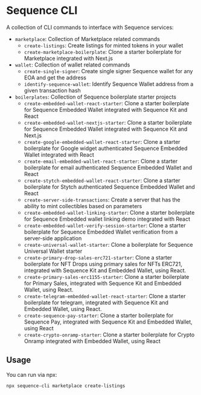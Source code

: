 # Sequence CLI

A collection of CLI commands to interface with Sequence services:

- `marketplace`: Collection of Marketplace related commands
  - `create-listings`: Create listings for minted tokens in your wallet
  - `create-marketplace-boilerplate`: Clone a starter boilerplate for Marketplace integrated with Next.js
- `wallet`: Collection of wallet related commands
  - `create-single-signer`: Create single signer Sequence wallet for any EOA and get the address
  - `identify-sequence-wallet`: Identify Sequence Wallet address from a given transaction hash
- `boilerplates`: Collection of Sequence boilerplate starter projects
  - `create-embedded-wallet-react-starter`: Clone a starter boilerplate for Sequence Embedded Wallet integrated with Sequence Kit and React
  - `create-embedded-wallet-nextjs-starter`: Clone a starter boilerplate for Sequence Embedded Wallet integrated with Sequence Kit and Next.js
  - `create-google-embedded-wallet-react-starter`: Clone a starter boilerplate for Google widget authenticated Sequence Embedded Wallet integrated with React
  - `create-email-embedded-wallet-react-starter`: Clone a starter boilerplate for email authenticated Sequence Embedded Wallet and React
  - `create-stytch-embedded-wallet-react-starter`: Clone a starter boilerplate for Stytch authenticated Sequence Embedded Wallet and React
  - `create-server-side-transactions`: Create a server that has the ability to mint collectibles based on parameters
  - `create-embedded-wallet-linking-starter`: Clone a starter boilerplate for Sequence Embedded wallet linking demo integrated with React
  - `create-embedded-wallet-verify-session-starter`: Clone a starter boilerplate for Sequence Embedded Wallet verification from a server-side application
  - `create-universal-wallet-starter`: Clone a boilerplate for Sequence Universal Wallet starter
  - `create-primary-drop-sales-erc721-starter`: Clone a starter boilerplate for NFT Drops using primary sales for NFTs ERC721, integrated with Sequence Kit and Embedded Wallet, using React.
  - `create-primary-sales-erc1155-starter`: Clone a starter boilerplate for Primary Sales, integrated with Sequence Kit and Embedded Wallet, using React.
  - `create-telegram-embedded-wallet-react-starter`: Clone a starter boilerplate for telegram, integrated with Sequence Kit and Embedded Wallet, using React.
  - `create-sequence-pay-starter`: Clone a starter boilerplate for Sequence Pay, integrated with Sequence Kit and Embedded Wallet, using React
  - `create-crypto-onramp-starter`: Clone a starter boilerplate for Crypto Onramp integrated with Embedded Wallet, using React

## Usage

You can run via npx:

```
npx sequence-cli marketplace create-listings
```
